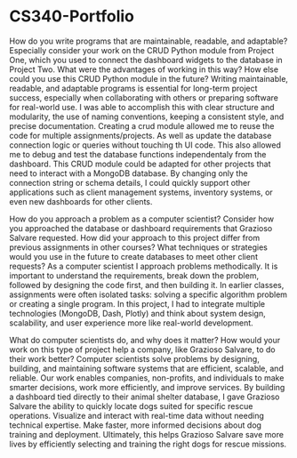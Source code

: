 # CS340-Portfolio
How do you write programs that are maintainable, readable, and adaptable? Especially consider your work on the CRUD Python module from Project One, which you used to connect the dashboard widgets to the database in Project Two. What were the advantages of working in this way? How else could you use this CRUD Python module in the future?
  Writing maintainable, readable, and adaptable programs is essential for long-term project success, especially when collaborating with others or preparing software for real-world use. I was able to accomplish this with clear structure and modularity, the use of naming        conventions, keeping a consistent style, and precise documentation. Creating a crud module allowed me to reuse the code for multiple assignments/projects. As well as update the database connection logic or queries without touching th UI code. This also allowed me to debug   and test the database functions independentaly from the dashboard. This CRUD module could be adapted for other projects that need to interact with a MongoDB database. By changing only the connection string or schema details, I could quickly support other applications such   as client management systems, inventory systems, or even new dashboards for other clients.
  
How do you approach a problem as a computer scientist? Consider how you approached the database or dashboard requirements that Grazioso Salvare requested. How did your approach to this project differ from previous assignments in other courses? What techniques or strategies would you use in the future to create databases to meet other client requests?
  As a computer scientist I approach problems methodically. It is important to understand the requirements, break down the problem, followed by designing the code first, and then building it. In earlier classes, assignments were often isolated tasks: solving a specific        algorithm problem or creating a single program. In this project, I had to integrate multiple technologies (MongoDB, Dash, Plotly) and think about system design, scalability, and user experience more like real-world development. 

What do computer scientists do, and why does it matter? How would your work on this type of project help a company, like Grazioso Salvare, to do their work better?
  Computer scientists solve problems by designing, building, and maintaining software systems that are efficient, scalable, and reliable. Our work enables companies, non-profits, and individuals to make smarter decisions, work more efficiently, and improve services. By        building a dashboard tied directly to their animal shelter database, I gave Grazioso Salvare the ability to quickly locate dogs suited for specific rescue operations. Visualize and interact with real-time data without needing technical expertise. Make faster, more           informed decisions about dog training and deployment. Ultimately, this helps Grazioso Salvare save more lives by efficiently selecting and training the right dogs for rescue missions.
